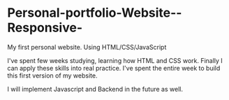 # Personal-portfolio-Website--Responsive-
My first personal website. Using HTML/CSS/JavaScript

I've spent few weeks studying, learning how HTML and CSS work. Finally I can apply these skills into real practice. I've spent the entire week to build this first version of my website.

I will implement Javascript and Backend in the future as well.
